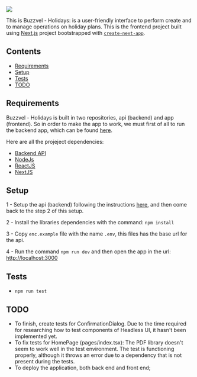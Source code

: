 <img src="https://github.com/gpfurlaneto/buzzvel-holidays-app/blob/main/public/logo-light.svg">


This is Buzzvel - Holidays: is a user-friendly interface to perform create and to manage operations on holiday plans. This is the frontend project built using [Next.js](https://nextjs.org/) project bootstrapped with [`create-next-app`](https://github.com/vercel/next.js/tree/canary/packages/create-next-app).



## Contents

- [Requirements](#requirements)
- [Setup](#setup)
- [Tests](#tests)
- [TODO](#todo)

## Requirements
Buzzvel - Holidays is built in two repositories, api (backend) and app (frontend). So in order to make the app to work, we must first of all to run the backend app, which can be found [here](https://github.com/gpfurlaneto/buzzvel-holidays-app/).

Here are all the projeject dependencies:
    
- [Backend API](https://github.com/gpfurlaneto/buzzvel-holidays-api)
- [NodeJs](https://nodejs.org)
- [ReactJS](https://reactjs.org/)
- [NextJS](https://nextjs.org/)


## Setup

1 - Setup the api (backend) following the instructions [here](https://github.com/gpfurlaneto/buzzvel-holidays-app/), and then come back to the step 2 of this setup.

2 - Install the libraries dependencies with the command:
```npm install```

3 - Copy `enc.example` file with the name `.env`, this files has the base url for the api.

4 - Run the command `npm run dev` and then open the app in the url: [http://localhost:3000](http://localhost:3000)


## Tests
- `npm run test`


## TODO
- To finish, create tests for ConfirmationDialog. Due to the time required for researching how to test components of Headless UI, it hasn't been implemented yet.
- To fix tests for HomePage (pages/index.tsx): The PDF library doesn't seem to work well in the test environment. The test is functioning properly, although it throws an error due to a dependency that is not present during the tests.
- To deploy the application, both back end and front end;
